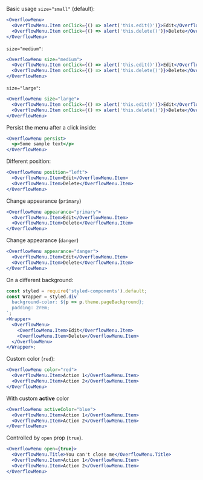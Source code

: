 Basic usage `size="small"` (default):

```jsx
<OverflowMenu>
  <OverflowMenu.Item onClick={() => alert('this.edit()')}>Edit</OverflowMenu.Item>
  <OverflowMenu.Item onClick={() => alert('this.delete()')}>Delete</OverflowMenu.Item>
</OverflowMenu>
```

`size="medium"`:

```jsx
<OverflowMenu size="medium">
  <OverflowMenu.Item onClick={() => alert('this.edit()')}>Edit</OverflowMenu.Item>
  <OverflowMenu.Item onClick={() => alert('this.delete()')}>Delete</OverflowMenu.Item>
</OverflowMenu>
```

`size="large"`:

```jsx
<OverflowMenu size="large">
  <OverflowMenu.Item onClick={() => alert('this.edit()')}>Edit</OverflowMenu.Item>
  <OverflowMenu.Item onClick={() => alert('this.delete()')}>Delete</OverflowMenu.Item>
</OverflowMenu>
```

Persist the menu after a click inside:

```jsx
<OverflowMenu persist>
  <p>Some sample text</p>
</OverflowMenu>
```

Different position:

```jsx
<OverflowMenu position="left">
  <OverflowMenu.Item>Edit</OverflowMenu.Item>
  <OverflowMenu.Item>Delete</OverflowMenu.Item>
</OverflowMenu>
```

Change appearance (`primary`)

```jsx
<OverflowMenu appearance="primary">
  <OverflowMenu.Item>Edit</OverflowMenu.Item>
  <OverflowMenu.Item>Delete</OverflowMenu.Item>
</OverflowMenu>
```

Change appearance (`danger`)

```jsx
<OverflowMenu appearance="danger">
  <OverflowMenu.Item>Edit</OverflowMenu.Item>
  <OverflowMenu.Item>Delete</OverflowMenu.Item>
</OverflowMenu>
```

On a different background:

```jsx
const styled = require('styled-components').default;
const Wrapper = styled.div`
  background-color: ${p => p.theme.pageBackground};
  padding: 2rem;
`;
<Wrapper>
  <OverflowMenu>
    <OverflowMenu.Item>Edit</OverflowMenu.Item>
    <OverflowMenu.Item>Delete</OverflowMenu.Item>
  </OverflowMenu>
</Wrapper>;
```

Custom color (`red`):

```jsx
<OverflowMenu color="red">
  <OverflowMenu.Item>Action 1</OverflowMenu.Item>
  <OverflowMenu.Item>Action 2</OverflowMenu.Item>
</OverflowMenu>
```

With custom **active** color

```jsx
<OverflowMenu activeColor="blue">
  <OverflowMenu.Item>Action 1</OverflowMenu.Item>
  <OverflowMenu.Item>Action 2</OverflowMenu.Item>
</OverflowMenu>
```

Controlled by `open` prop (`true`).

```jsx
<OverflowMenu open={true}>
  <OverflowMenu.Title>You can't close me</OverflowMenu.Title>
  <OverflowMenu.Item>Action 1</OverflowMenu.Item>
  <OverflowMenu.Item>Action 2</OverflowMenu.Item>
</OverflowMenu>
```
